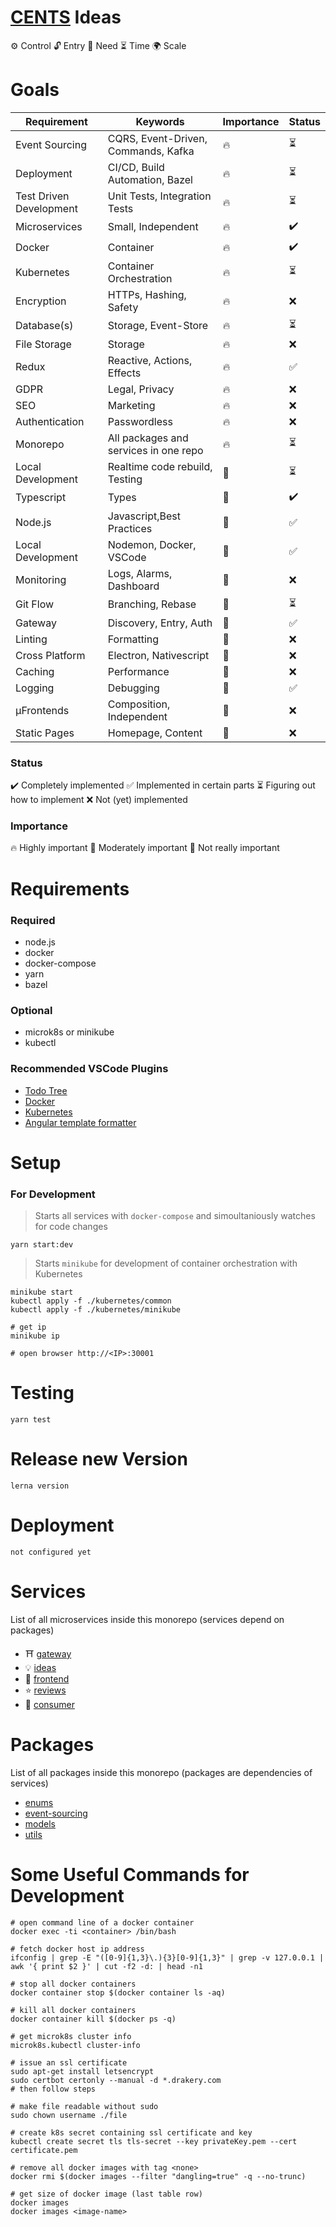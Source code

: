 # [CENTS](https://www.thefastlaneforum.com/community/threads/the-cents-business-commandments-for-entrepreneurs.81090/) Ideas

⚙ Control
🔓 Entry
🙏 Need
⏳ Time
🌍 Scale

# Goals

| Requirement             | Keywords                              | Importance | Status |
| ----------------------- | ------------------------------------- | ---------- | ------ |
| Event Sourcing          | CQRS, Event-Driven, Commands, Kafka   | 🔥         | ⏳     |
| Deployment              | CI/CD, Build Automation, Bazel        | 🔥         | ⏳     |
| Test Driven Development | Unit Tests, Integration Tests         | 🔥         | ⏳     |
| Microservices           | Small, Independent                    | 🔥         | ✔️     |
| Docker                  | Container                             | 🔥         | ✔️     |
| Kubernetes              | Container Orchestration               | 🔥         | ⏳     |
| Encryption              | HTTPs, Hashing, Safety                | 🔥         | ❌     |
| Database(s)             | Storage, Event-Store                  | 🔥         | ⏳     |
| File Storage            | Storage                               | 🔥         | ❌     |
| Redux                   | Reactive, Actions, Effects            | 🔥         | ✅     |
| GDPR                    | Legal, Privacy                        | 🔥         | ❌     |
| SEO                     | Marketing                             | 🔥         | ❌     |
| Authentication          | Passwordless                          | 🔥         | ❌     |
| Monorepo                | All packages and services in one repo | 🔥         | ⏳     |
| Local Development       | Realtime code rebuild, Testing        | 🙂         | ⏳     |
| Typescript              | Types                                 | 🙂         | ✔️     |
| Node.js                 | Javascript,Best Practices             | 🙂         | ✅     |
| Local Development       | Nodemon, Docker, VSCode               | 🙂         | ✅     |
| Monitoring              | Logs, Alarms, Dashboard               | 🙂         | ❌     |
| Git Flow                | Branching, Rebase                     | 🙂         | ⏳     |
| Gateway                 | Discovery, Entry, Auth                | 🙂         | ✅     |
| Linting                 | Formatting                            | 🌳         | ❌     |
| Cross Platform          | Electron, Nativescript                | 🌳         | ❌     |
| Caching                 | Performance                           | 🌳         | ❌     |
| Logging                 | Debugging                             | 🌳         | ✅     |
| μFrontends              | Composition, Independent              | 🌳         | ❌     |
| Static Pages            | Homepage, Content                     | 🌳         | ❌     |

### Status

✔️ Completely implemented
✅ Implemented in certain parts
⏳ Figuring out how to implement
❌ Not (yet) implemented

### Importance

🔥 Highly important
🙂 Moderately important
🌳 Not really important

# Requirements

### Required

- node.js
- docker
- docker-compose
- yarn
- bazel

### Optional

- microk8s or minikube
- kubectl

### Recommended VSCode Plugins

- [Todo Tree](https://marketplace.visualstudio.com/items?itemName=Gruntfuggly.todo-tree)
- [Docker](https://marketplace.visualstudio.com/items?itemName=ms-azuretools.vscode-docker)
- [Kubernetes](https://marketplace.visualstudio.com/items?itemName=ms-kubernetes-tools.vscode-kubernetes-tools)
- [Angular template formatter](https://marketplace.visualstudio.com/items?itemName=stringham.angular-template-formatter)

# Setup

### For Development

> Starts all services with `docker-compose` and simoultaniously watches for code changes

```
yarn start:dev
```

> Starts `minikube` for development of container orchestration with Kubernetes

```
minikube start
kubectl apply -f ./kubernetes/common
kubectl apply -f ./kubernetes/minikube

# get ip
minikube ip

# open browser http://<IP>:30001
```

# Testing

```
yarn test
```

# Release new Version

```
lerna version
```

# Deployment

```
not configured yet
```

# Services

List of all microservices inside this monorepo (services depend on packages)

- ⛩️ [gateway](https://github.com/flolude/cents-ideas/tree/develop/services/gateway)
- 💡 [ideas](https://github.com/flolude/cents-ideas/tree/develop/services/ideas)
- 📱 [frontend](https://github.com/flolude/cents-ideas/blob/develop/services/frontend)
- ⭐ [reviews](https://github.com/flolude/cents-ideas/tree/develop/services/reviews)
- 🍝 [consumer](https://github.com/flolude/cents-ideas/tree/develop/services/consumer)

# Packages

List of all packages inside this monorepo (packages are dependencies of services)

- [enums](https://github.com/flolude/cents-ideas/tree/master/packages/enums)
- [event-sourcing](https://github.com/flolude/cents-ideas/tree/master/packages/event-sourcing)
- [models](https://github.com/flolude/cents-ideas/tree/master/packages/models)
- [utils](https://github.com/flolude/cents-ideas/tree/master/packages/utils)

# Some Useful Commands for Development

```
# open command line of a docker container
docker exec -ti <container> /bin/bash

# fetch docker host ip address
ifconfig | grep -E "([0-9]{1,3}\.){3}[0-9]{1,3}" | grep -v 127.0.0.1 | awk '{ print $2 }' | cut -f2 -d: | head -n1

# stop all docker containers
docker container stop $(docker container ls -aq)

# kill all docker containers
docker container kill $(docker ps -q)

# get microk8s cluster info
microk8s.kubectl cluster-info

# issue an ssl certificate
sudo apt-get install letsencrypt
sudo certbot certonly --manual -d *.drakery.com
# then follow steps

# make file readable without sudo
sudo chown username ./file

# create k8s secret containing ssl certificate and key
kubectl create secret tls tls-secret --key privateKey.pem --cert certificate.pem

# remove all docker images with tag <none>
docker rmi $(docker images --filter "dangling=true" -q --no-trunc)

# get size of docker image (last table row)
docker images
docker images <image-name>
```
